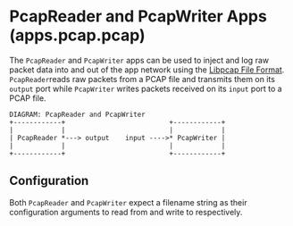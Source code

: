 # PcapReader and PcapWriter Apps (apps.pcap.pcap)

The `PcapReader` and `PcapWriter` apps can be used to inject and log raw
packet data into and out of the app network using the
[Libpcap File Format](http://wiki.wireshark.org/Development/LibpcapFileFormat/).
`PcapReader`reads raw packets from a PCAP file and transmits them on its
`output` port while `PcapWriter` writes packets received on its `input`
port to a PCAP file.

    DIAGRAM: PcapReader and PcapWriter
    +------------+                          +------------+
    |            |                          |            |
    | PcapReader *---> output    input ---->* PcapWriter |
    |            |                          |            |
    +------------+                          +------------+

## Configuration

Both `PcapReader` and `PcapWriter` expect a filename string as their
configuration arguments to read from and write to respectively.
